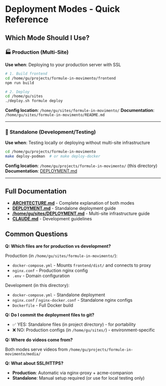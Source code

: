 # Deployment Modes - Quick Reference

## Which Mode Should I Use?

### 🏭 Production (Multi-Site)
**Use when**: Deploying to your production server with SSL

```bash
# 1. Build frontend
cd /home/gu/projects/formule-in-movimento/frontend
npm run build

# 2. Deploy
cd /home/gu/sites
./deploy.sh formule deploy
```

**Config location**: `/home/gu/sites/formule-in-movimento/`
**Documentation**: `/home/gu/sites/formule-in-movimento/README.md`

---

### 🧪 Standalone (Development/Testing)
**Use when**: Testing locally or deploying without multi-site infrastructure

```bash
cd /home/gu/projects/formule-in-movimento
make deploy-podman  # or make deploy-docker
```

**Config location**: `/home/gu/projects/formule-in-movimento/` (this directory)
**Documentation**: [DEPLOYMENT.md](DEPLOYMENT.md)

---

## Full Documentation

- **[ARCHITECTURE.md](ARCHITECTURE.md)** - Complete explanation of both modes
- **[DEPLOYMENT.md](DEPLOYMENT.md)** - Standalone deployment guide
- **[/home/gu/sites/DEPLOYMENT.md](/home/gu/sites/DEPLOYMENT.md)** - Multi-site infrastructure guide
- **[CLAUDE.md](CLAUDE.md)** - Development guidelines

## Common Questions

**Q: Which files are for production vs development?**

Production (in `/home/gu/sites/formule-in-movimento/`):
- `docker-compose.yml` - Mounts `frontend/dist/` and connects to proxy
- `nginx.conf` - Production nginx config
- `.env` - Domain configuration

Development (in this directory):
- `docker-compose.yml` - Standalone deployment
- `nginx.conf` / `nginx-docker.conf` - Standalone nginx configs
- `Dockerfile` - Full Docker build

**Q: Do I commit the deployment files to git?**

- ✅ YES: Standalone files (in project directory) - for portability
- ❌ NO: Production configs (in `/home/gu/sites/`) - environment-specific

**Q: Where do videos come from?**

Both modes serve videos from `/home/gu/projects/formule-in-movimento/media/`

**Q: What about SSL/HTTPS?**

- **Production**: Automatic via nginx-proxy + acme-companion
- **Standalone**: Manual setup required (or use for local testing only)
